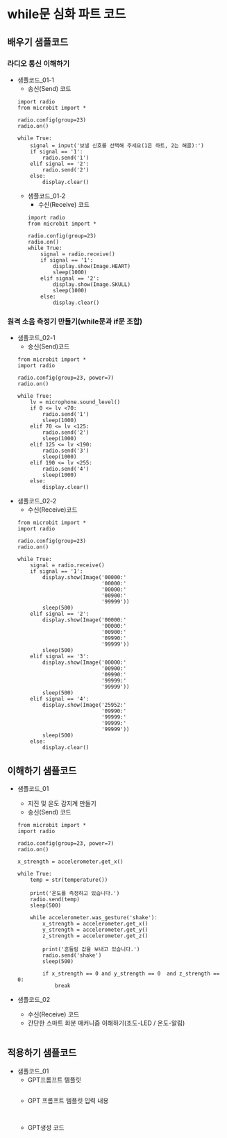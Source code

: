 # while문 심화 파트 코드
## 배우기 샘플코드
### 라디오 통신 이해하기
* 샘플코드_01-1
  - 송신(Send) 코드
  ```
  import radio
  from microbit import *
  
  radio.config(group=23)
  radio.on()
  
  while True:
      signal = input('보낼 신호를 선택해 주세요(1은 하트, 2는 해골):')
      if signal == '1':
          radio.send('1')
      elif signal == '2':    
          radio.send('2')
      else:
          display.clear()
  ```
  * 샘플코드_01-2
    - 수신(Receive) 코드
    ```
    import radio
    from microbit import *
    
    radio.config(group=23)
    radio.on()
    while True:
        signal = radio.receive()
        if signal == '1':
            display.show(Image.HEART)
            sleep(1000)
        elif signal == '2':
            display.show(Image.SKULL)
            sleep(1000)
        else:
            display.clear()
    ```  
### 원격 소음 측정기 만들기(while문과 if문 조합)
* 샘플코드_02-1
  - 송신(Send)코드
  ```
  from microbit import *
  import radio
  
  radio.config(group=23, power=7)
  radio.on()
  
  while True:
      lv = microphone.sound_level()
      if 0 <= lv <70:
          radio.send('1')
          sleep(1000)
      elif 70 <= lv <125:  
          radio.send('2')
          sleep(1000)
      elif 125 <= lv <190:
          radio.send('3')
          sleep(1000)
      elif 190 <= lv <255:
          radio.send('4')
          sleep(1000)
      else:
          display.clear()
  ```
* 샘플코드_02-2
  - 수신(Receive)코드
  ```
  from microbit import *
  import radio
  
  radio.config(group=23)
  radio.on()
  
  while True:
      signal = radio.receive()
      if signal == '1':
          display.show(Image('00000:'
                             '00000:'
                             '00000:'
                             '00900:'
                             '99999'))
          sleep(500)
      elif signal == '2':
          display.show(Image('00000:'
                             '00000:'
                             '00900:'
                             '09990:'
                             '99999'))
          sleep(500)
      elif signal == '3':
          display.show(Image('00000:'
                             '00900:'
                             '09990:'
                             '99999:'
                             '99999'))
          sleep(500)
      elif signal == '4':
          display.show(Image('25952:'
                             '09990:'
                             '99999:'
                             '99999:'
                             '99999'))
          sleep(500)
      else:
          display.clear()
  ```

## 이해하기 샘플코드
* 샘플코드_01
  - 지진 및 온도 감지계 만들기
  - 송신(Send) 코드
  ```
  from microbit import *
  import radio
  
  radio.config(group=23, power=7)
  radio.on()
  
  x_strength = accelerometer.get_x()
  
  while True:
      temp = str(temperature())
      
      print('온도를 측정하고 있습니다.')
      radio.send(temp)
      sleep(500)
      
      while accelerometer.was_gesture('shake'):
          x_strength = accelerometer.get_x()
          y_strength = accelerometer.get_y()
          z_strength = accelerometer.get_z()
          
          print('흔들림 값을 보내고 있습니다.')
          radio.send('shake')
          sleep(500)
  
          if x_strength == 0 and y_strength == 0  and z_strength == 0:
              break
  ```

* 샘플코드_02
  - 수신(Receive) 코드
  - 간단한 스마트 화분 매커니즘 이해하기(조도-LED / 온도-알림)
  ```
  ```

## 적용하기 샘플코드
* 샘플코드_01
  - GPT프롬프트 템플릿
    ```
  
    ```
  - GPT 프롬프트 템플릿 입력 내용
    ```
   
    ```
  - GPT생성 코드
    ```
   
    ```
